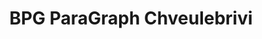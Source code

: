 ---
title: BPG ParaGraph Chveulebrivi
desktop: http://fonts.ge/ka/font/168/BPG-ParaGraph-Chveulebrivi
---
